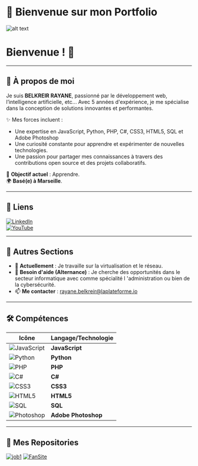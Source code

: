 # 🌟 Bienvenue sur mon Portfolio

![alt text](https://github.com/user-attachments/assets/73152bc8-02fd-4de2-9dcb-0ec6428b1aba)

# Bienvenue ! 👋

---

## 👋 À propos de moi
Je suis **BELKREIR RAYANE**, passionné par le développement web, l’intelligence artificielle, etc... 
Avec 5 années d'expérience, je me spécialise dans la conception de solutions innovantes et performantes.  

✨ Mes forces incluent :  
- Une expertise en JavaScript, Python, PHP, C#, CSS3, HTML5, SQL et Adobe Photoshop
- Une curiosité constante pour apprendre et expérimenter de nouvelles technologies.  
- Une passion pour partager mes connaissances à travers des contributions open source et des projets collaboratifs.

🎯 **Objectif actuel** : Apprendre.  
🌍 **Basé(e) à Marseille**. 

---

## 🔗 Liens
[![LinkedIn](https://img.shields.io/badge/LinkedIn-0A66C2?style=for-the-badge&logo=linkedin&logoColor=white)](https://www.linkedin.com/in/rayane-belkreir-669126339/)  
[![YouTube](https://img.shields.io/badge/YouTube-FF0000?style=for-the-badge&logo=youtube&logoColor=white)](https://www.youtube.com/channel/UC-KkiDPU2hasX5_J5VrcnuA)

---

## 🚀 Autres Sections
- 🌱 **Actuellement** : Je travaille sur la virtualisation et le réseau.
- 🤝 **Besoin d'aide (Alternance)** : Je cherche des opportunités dans le secteur informatique avec comme spécialité l 'administration ou bien de la cybersécurité.
- 📫 **Me contacter** : rayane.belkreir@laplateforme.io

---

## 🛠️ Compétences

| Icône | Langage/Technologie |
|----------------------|-------|
| ![JavaScript](https://img.shields.io/badge/JavaScript-F7DF1E?style=for-the-badge&logo=javascript&logoColor=323330) | **JavaScript** |
| ![Python](https://img.shields.io/badge/Python-3776AB?style=for-the-badge&logo=python&logoColor=white) | **Python** |
| ![PHP](https://img.shields.io/badge/PHP-777BB4?style=for-the-badge&logo=php&logoColor=white) | **PHP** |
| ![C#](https://img.shields.io/badge/C%23-239120?style=for-the-badge&logo=c-sharp&logoColor=white) | **C#** |
| ![CSS3](https://img.shields.io/badge/CSS3-1572B6?style=for-the-badge&logo=css3&logoColor=white) | **CSS3** |
| ![HTML5](https://img.shields.io/badge/HTML5-E34F26?style=for-the-badge&logo=html5&logoColor=white) | **HTML5** |
| ![SQL](https://img.shields.io/badge/SQL-4479A1?style=for-the-badge&logo=mysql&logoColor=white) | **SQL** |
| ![Photoshop](https://img.shields.io/badge/Adobe%20Photoshop-31A8FF?style=for-the-badge&logo=adobephotoshop&logoColor=white) | **Adobe Photoshop** |

---

## 👾 Mes Repositories

[![job1](https://github-readme-stats.vercel.app/api/pin/?username=VotreNomDUtilisateur&repo=job1)](https://github.com/rayane-belkreir/job1)
[![FanSite](https://github-readme-stats.vercel.app/api/pin/?username=VotreNomDUtilisateur&repo=FanSite)](https://github.com/rayane-belkreir/FanSite)
